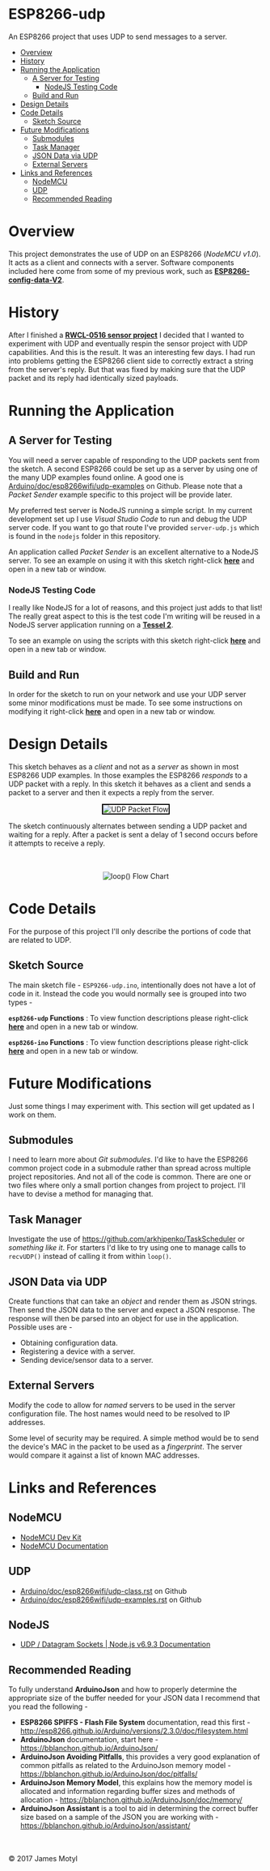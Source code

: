 # ESP8266-udp

An ESP8266 project that uses UDP to send messages to a server. 

* [Overview](#overview)
* [History](#history)
* [Running the Application](#running-the-application)
    * [A Server for Testing](#a-server-for-testing)
        * [NodeJS Testing Code](#nodejs-testing-code)
    * [Build and Run](#build-and-run)
* [Design Details](#design-details)
* [Code Details](#code-details)
    * [Sketch Source](#sketch-source)
* [Future Modifications](#future-modifications)
    * [Submodules](#submodules)
    * [Task Manager](#task-manager)
    * [JSON Data via UDP](#json-data-via-udp)
    * [External Servers](#external-servers)
* [Links and References](#links-and-references)
    * [NodeMCU](#nodemcu)
    * [UDP](#udp)
    * [Recommended Reading](#recommended-reading)

# Overview

This project demonstrates the use of UDP on an ESP8266 (*NodeMCU v1.0*). It acts as a client and connects with a server. Software components included here come from some of my previous work, such as **[ESP8266-config-data-V2](https://github.com/jxmot/ESP8266-config-data-V2)**.

# History

After I finished a **[RWCL-0516 sensor project](https://github.com/jxmot/ESP8266-RCWL0516)** I decided that I wanted to experiment with UDP and eventually respin the sensor project with UDP capabilities. And this is the result. It was an interesting few days. I had run into problems getting the ESP8266 client side to correctly extract a string from the server's reply. But that was fixed by making sure that the UDP packet and its reply had identically sized payloads.

# Running the Application

## A Server for Testing

You will need a server capable of responding to the UDP packets sent from the sketch. A second ESP8266 could be set up as a server by using one of the many UDP examples found online. A good one is [Arduino/doc/esp8266wifi/udp-examples](https://github.com/esp8266/Arduino/tree/master/doc/esp8266wifi/udp-examples.rst) on Github. Please note that a *Packet Sender* example specific to this project will be provide later.

My preferred test server is NodeJS running a simple script. In my current development set up I use *Visual Studio Code* to run and debug the UDP server code. If you want to go that route I've provided `server-udp.js` which is found in the `nodejs` folder in this repository.

An application called *Packet Sender* is an excellent alternative to a NodeJS server. To see an example on using it with this sketch right-click **[here](PCKTSENDER_EXAMPLE.md)** and open in a new tab or window.

### NodeJS Testing Code

I really like NodeJS for a lot of reasons, and this project just adds to that list! The really great aspect to this is the test code I'm writing will be reused in a NodeJS server application running on a **[Tessel 2](https://tessel.io/)**.

To see an example on using the scripts with this sketch right-click **[here](NODE_TESTAPP.md)** and open in a new tab or window.

## Build and Run

In order for the sketch to run on your network and use your UDP server some minor modifications must be made. To see some instructions on modifying it right-click **[here](APPRUN.md)** and open in a new tab or window.

# Design Details

This sketch behaves as a *client* and not as a *server* as shown in most ESP8266 UDP examples. In those examples the ESP8266 *responds* to a UDP packet with a reply. In this sketch it behaves as a client and sends a packet to a server and then it expects a reply from the server.

<p align="center">
  <img src="./mdimg/udp-diagram-01.png" alt="UDP Packet Flow" txt="UDP Packet Flow" style="border: 2px solid black"/>
</p>

The sketch continuously alternates between sending a UDP packet and waiting for a reply. After a packet is sent a delay of 1 second occurs before it attempts to receive a reply.
<br>
<br>
<br>
<p align="center">
  <img src="./mdimg/udp-loop-flow.png" alt="loop() Flow Chart" txt="loop() Flow Chart" />
</p>

# Code Details

For the purpose of this project I'll only describe the portions of code that are related to UDP.

## Sketch Source

The main sketch file - `ESP9266-udp.ino`, intentionally does not have a lot of code in it. Instead the code you would normally see is grouped into two types - 

**`esp8266-udp` Functions** :  To view function descriptions please right-click **[here](ESP8266_UDP_FUNC.md)** and open in a new tab or window.

**`esp8266-ino` Functions** :  To view function descriptions please right-click **[here](ESP8266_INO_FUNC.md)** and open in a new tab or window.

# Future Modifications

Just some things I may experiment with. This section will get updated as I work on them.

## Submodules

I need to learn more about *Git submodules*. I'd like to have the ESP8266 common project code in a submodule rather than spread across multiple project repositories. And not all of the code is common. There are one or two files where only a small portion changes from project to project. I'll have to devise a method for managing that.

## Task Manager

Investigate the use of <https://github.com/arkhipenko/TaskScheduler> or *something like it*. For starters I'd like to try using one to manage calls to `recvUDP()` instead of calling it from within `loop()`.

## JSON Data via UDP

Create functions that can take an *object* and render them as JSON strings. Then send the JSON data to the server and expect a JSON response. The response will then be parsed into an object for use in the application. Possible uses are - 

* Obtaining configuration data.
* Registering a device with a server.
* Sending device/sensor data to a server.

## External Servers

Modify the code to allow for *named* servers to be used in the server configuration file. The host names would need to be resolved to IP addresses.

Some level of security may be required. A simple method would be to send the device's MAC in the packet to be used as a *fingerprint*. The server would compare it against a list of known MAC addresses.

# Links and References

## NodeMCU

* [NodeMCU Dev Kit](https://github.com/nodemcu/nodemcu-devkit-v1.0)
* [NodeMCU Documentation](https://nodemcu.readthedocs.io/en/master/)

## UDP

* [Arduino/doc/esp8266wifi/udp-class.rst](https://github.com/esp8266/Arduino/tree/master/doc/esp8266wifi/udp-class.rst) on Github
* [Arduino/doc/esp8266wifi/udp-examples.rst](https://github.com/esp8266/Arduino/tree/master/doc/esp8266wifi/udp-examples.rst) on Github

## NodeJS

* [UDP / Datagram Sockets | Node.js v6.9.3 Documentation](https://nodejs.org/docs/v6.9.3/api/dgram.html)

## Recommended Reading

To fully understand **ArduinoJson** and how to properly determine the appropriate size of the buffer needed for your JSON data I recommend that you read the following - 

* **ESP8266 SPIFFS - Flash File System** documentation, read this first - <http://esp8266.github.io/Arduino/versions/2.3.0/doc/filesystem.html>
* **ArduinoJson** documentation, start here - <https://bblanchon.github.io/ArduinoJson/>
* **ArduinoJson Avoiding Pitfalls**, this provides a very good explanation of common pitfalls as related to the ArduinoJson memory model - <https://bblanchon.github.io/ArduinoJson/doc/pitfalls/>
* **ArduinoJson Memory Model**, this explains how the memory model is allocated and information regarding buffer sizes and methods of allocation - <https://bblanchon.github.io/ArduinoJson/doc/memory/>
* **ArduinoJson Assistant** is a tool to aid in determining the correct buffer size based on a sample of the JSON you are working with - <https://bblanchon.github.io/ArduinoJson/assistant/>

<br>
<br>
&copy; 2017 James Motyl

